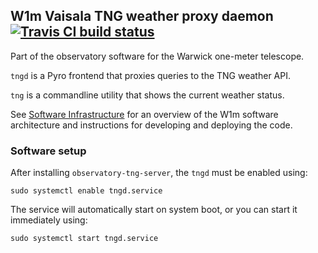 ## W1m Vaisala TNG weather proxy daemon [![Travis CI build status](https://travis-ci.org/warwick-one-metre/tngd.svg?branch=master)](https://travis-ci.org/warwick-one-metre/tngd)

Part of the observatory software for the Warwick one-meter telescope.

`tngd` is a Pyro frontend that proxies queries to the TNG weather API.

`tng` is a commandline utility that shows the current weather status.

See [Software Infrastructure](https://github.com/warwick-one-metre/docs/wiki/Software-Infrastructure) for an overview of the W1m software architecture and instructions for developing and deploying the code.

### Software setup
After installing `observatory-tng-server`, the `tngd` must be enabled using:
```
sudo systemctl enable tngd.service
```

The service will automatically start on system boot, or you can start it immediately using:
```
sudo systemctl start tngd.service
```
